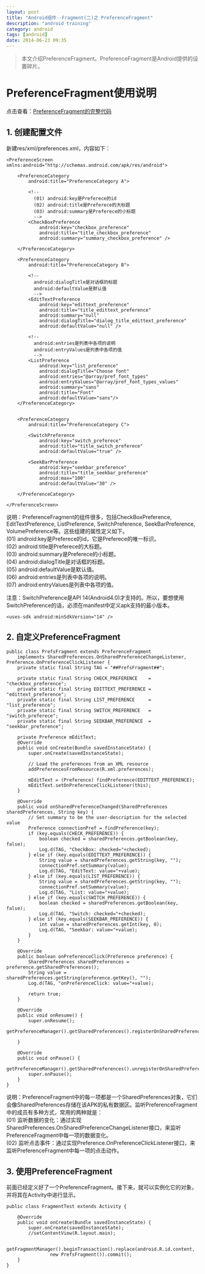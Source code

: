 ```yaml
---
layout: post
title: "Android组件--Fragment(二)之 PreferenceFragment"
description: "android training"
category: android
tags: [android]
date: 2014-06-23 09:35
---
```



> 本文介绍PreferenceFragment。PreferenceFragment是Android提供的设置碎片。


<a name="anchor1"></a>
# PreferenceFragment使用说明

点击查看：[PreferenceFragment的完整代码](https://github.com/wangkuiwu/android_applets/tree/master/api_guide/app_components/fragment/preference_fragment/01_basic)

## 1. 创建配置文件

新建res/xml/preferences.xml，内容如下：

    <PreferenceScreen xmlns:android="http://schemas.android.com/apk/res/android">

        <PreferenceCategory
            android:title="PreferenceCategory A">

            <!-- 
              (01) android:key是Preferece的id
              (02) android:title是Preferece的大标题
              (03) android:summary是Preferece的小标题
              -->
            <CheckBoxPreference
                android:key="checkbox_preference"
                android:title="title_checkbox_preference"
                android:summary="summary_checkbox_preference" />

        </PreferenceCategory>

        <PreferenceCategory
            android:title="PreferenceCategory B">

            <!-- 
              android:dialogTitle是对话框的标题
              android:defaultValue是默认值
              -->
            <EditTextPreference
                android:key="edittext_preference"
                android:title="title_edittext_preference"
                android:summary="null"  
                android:dialogTitle="dialog_title_edittext_preference"
                android:defaultValue="null" />

            <!-- 
              android:entries是列表中各项的说明
              android:entryValues是列表中各项的值
              -->
            <ListPreference  
                android:key="list_preference"  
                android:dialogTitle="Choose font"  
                android:entries="@array/pref_font_types"  
                android:entryValues="@array/pref_font_types_values"  
                android:summary="sans"  
                android:title="Font" 
                android:defaultValue="sans"/> 
        </PreferenceCategory>


        <PreferenceCategory
            android:title="PreferenceCategory C">

            <SwitchPreference
                android:key="switch_preferece"
                android:title="title_switch_preferece"
                android:defaultValue="true" />

            <SeekBarPreference
                android:key="seekbar_preference"
                android:title="title_seekbar_preference"
                android:max="100"
                android:defaultValue="30" />

        </PreferenceCategory>

    </PreferenceScreen>


说明：PreferenceFragment的组件很多，包括CheckBoxPreference, EditTextPreference, ListPreference, SwitchPreference, SeekBarPreference, VolumePreference等。这些组建的属性定义如下。  
(01) android:key是Preferece的id，它是Preferece的唯一标识。  
(02) android:title是Preferece的大标题。  
(03) android:summary是Preferece的小标题。  
(04) android:dialogTitle是对话框的标题。  
(05) android:defaultValue是默认值。  
(06) android:entries是列表中各项的说明。  
(07) android:entryValues是列表中各项的值。  

注意：SwitchPreference是API 14(Android4.0)才支持的。所以，要想使用SwitchPreference的话，必须在manifest中定义apk支持的最小版本。

    <uses-sdk android:minSdkVersion="14" />


## 2. 自定义PreferenceFragment


    public class PrefsFragment extends PreferenceFragment 
        implements SharedPreferences.OnSharedPreferenceChangeListener, Preference.OnPreferenceClickListener {
        private static final String TAG = "##PrefsFragment##";

        private static final String CHECK_PREFERENCE    = "checkbox_preference";
        private static final String EDITTEXT_PREFERENCE = "edittext_preference";
        private static final String LIST_PREFERENCE     = "list_preference";
        private static final String SWITCH_PREFERENCE   = "switch_preferece";
        private static final String SEEKBAR_PREFERENCE  = "seekbar_preference";

        private Preference mEditText;
        @Override
        public void onCreate(Bundle savedInstanceState) {
            super.onCreate(savedInstanceState);

            // Load the preferences from an XML resource
            addPreferencesFromResource(R.xml.preferences);

            mEditText = (Preference) findPreference(EDITTEXT_PREFERENCE);
            mEditText.setOnPreferenceClickListener(this);
        }

        @Override
        public void onSharedPreferenceChanged(SharedPreferences sharedPreferences, String key) {
            // Set summary to be the user-description for the selected value
            Preference connectionPref = findPreference(key);
            if (key.equals(CHECK_PREFERENCE)) {
                boolean checked = sharedPreferences.getBoolean(key, false);
                Log.d(TAG, "CheckBox: checked="+checked);
            } else if (key.equals(EDITTEXT_PREFERENCE)) {
                String value = sharedPreferences.getString(key, "");
                connectionPref.setSummary(value);
                Log.d(TAG, "EditText: value="+value);
            } else if (key.equals(LIST_PREFERENCE)) {
                String value = sharedPreferences.getString(key, "");
                connectionPref.setSummary(value);
                Log.d(TAG, "List: value="+value);
            } else if (key.equals(SWITCH_PREFERENCE)) {
                boolean checked = sharedPreferences.getBoolean(key, false);
                Log.d(TAG, "Switch: checked="+checked);
            } else if (key.equals(SEEKBAR_PREFERENCE)) {
                int value = sharedPreferences.getInt(key, 0);
                Log.d(TAG, "Seekbar: value="+value);
            } 
        }

        @Override
        public boolean onPreferenceClick(Preference preference) {
            SharedPreferences sharedPreferences = preference.getSharedPreferences();
            String value = sharedPreferences.getString(preference.getKey(), "");
            Log.d(TAG, "onPreferenceClick: value="+value);

            return true;
        }

        @Override
        public void onResume() {
            super.onResume();
            getPreferenceManager().getSharedPreferences().registerOnSharedPreferenceChangeListener(this);

        }

        @Override
        public void onPause() {
            getPreferenceManager().getSharedPreferences().unregisterOnSharedPreferenceChangeListener(this);
            super.onPause();
        }
    }

说明：PreferenceFragment中的每一项都是一个SharedPreferences对象，它们会像SharedPreferences存储在该APK的私有数据区。监听PreferenceFragment中的成员有多种方式，常用的两种就是：  
(01) 监听数据的变化：通过实现SharedPreferences.OnSharedPreferenceChangeListener接口，来监听PreferenceFragment中每一项的数据变化。   
(02) 监听点击事件：通过实现Preference.OnPreferenceClickListener接口，来监听PreferenceFragment中每一项的点击动作。 


## 3. 使用PreferenceFragment

前面已经定义好了一个PreferenceFragment。接下来，就可以实例化它的对象，并将其在Activity中进行显示。


    public class FragmentTest extends Activity {

        @Override
        public void onCreate(Bundle savedInstanceState) {
            super.onCreate(savedInstanceState);
            //setContentView(R.layout.main);

            getFragmentManager().beginTransaction().replace(android.R.id.content,  
                    new PrefsFragment()).commit();  
        }
    }

